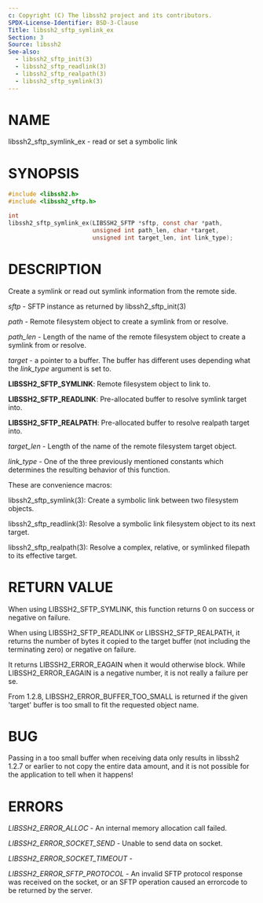 ```yaml
---
c: Copyright (C) The libssh2 project and its contributors.
SPDX-License-Identifier: BSD-3-Clause
Title: libssh2_sftp_symlink_ex
Section: 3
Source: libssh2
See-also:
  - libssh2_sftp_init(3)
  - libssh2_sftp_readlink(3)
  - libssh2_sftp_realpath(3)
  - libssh2_sftp_symlink(3)
---
```


# NAME

libssh2_sftp_symlink_ex - read or set a symbolic link

# SYNOPSIS

~~~c
#include <libssh2.h>
#include <libssh2_sftp.h>

int
libssh2_sftp_symlink_ex(LIBSSH2_SFTP *sftp, const char *path,
                        unsigned int path_len, char *target,
                        unsigned int target_len, int link_type);
~~~

# DESCRIPTION

Create a symlink or read out symlink information from the remote side.

*sftp* - SFTP instance as returned by libssh2_sftp_init(3)

*path* - Remote filesystem object to create a symlink from or resolve.

*path_len* - Length of the name of the remote filesystem object to
create a symlink from or resolve.

*target* - a pointer to a buffer. The buffer has different uses depending
what the *link_type* argument is set to.

**LIBSSH2_SFTP_SYMLINK**: Remote filesystem object to link to.

**LIBSSH2_SFTP_READLINK**: Pre-allocated buffer to resolve symlink target
into.

**LIBSSH2_SFTP_REALPATH**: Pre-allocated buffer to resolve realpath target
into.

*target_len* - Length of the name of the remote filesystem target object.

*link_type* - One of the three previously mentioned constants which
determines the resulting behavior of this function.

These are convenience macros:

libssh2_sftp_symlink(3): Create a symbolic link between two filesystem objects.

libssh2_sftp_readlink(3): Resolve a symbolic link filesystem object to its next target.

libssh2_sftp_realpath(3): Resolve a complex, relative, or symlinked filepath to its effective target.

# RETURN VALUE

When using LIBSSH2_SFTP_SYMLINK, this function returns 0 on success or negative
on failure.

When using LIBSSH2_SFTP_READLINK or LIBSSH2_SFTP_REALPATH, it returns the
number of bytes it copied to the target buffer (not including the terminating
zero) or negative on failure.

It returns LIBSSH2_ERROR_EAGAIN when it would otherwise block. While
LIBSSH2_ERROR_EAGAIN is a negative number, it is not really a failure per se.

From 1.2.8, LIBSSH2_ERROR_BUFFER_TOO_SMALL is returned if the given 'target'
buffer is too small to fit the requested object name.

# BUG

Passing in a too small buffer when receiving data only results in libssh2
1.2.7 or earlier to not copy the entire data amount, and it is not possible
for the application to tell when it happens!

# ERRORS

*LIBSSH2_ERROR_ALLOC* - An internal memory allocation call failed.

*LIBSSH2_ERROR_SOCKET_SEND* - Unable to send data on socket.

*LIBSSH2_ERROR_SOCKET_TIMEOUT* -

*LIBSSH2_ERROR_SFTP_PROTOCOL* - An invalid SFTP protocol response was
received on the socket, or an SFTP operation caused an errorcode to
be returned by the server.

